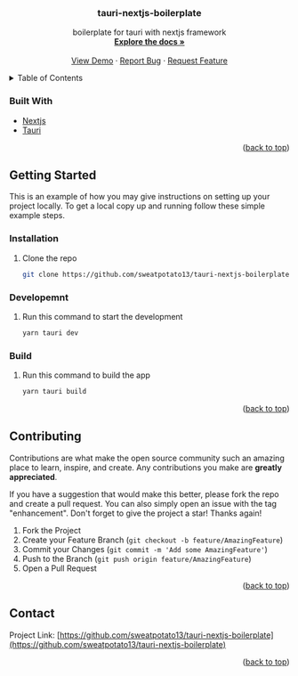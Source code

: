 <div id="top"></div>


<!-- PROJECT LOGO -->
<br />
<div align="center">
  <a href="https://github.com/sweatpotato13/tauri-nextjs-boilerplate">
    <!-- <img src="images/logo.png" alt="Logo" width="80" height="80"> -->
  </a>

<h3 align="center">tauri-nextjs-boilerplate</h3>

  <p align="center">
    boilerplate for tauri with nextjs framework
    <br />
    <a href="https://github.com/sweatpotato13/tauri-nextjs-boilerplate"><strong>Explore the docs »</strong></a>
    <br />
    <br />
    <a href="https://github.com/sweatpotato13/tauri-nextjs-boilerplate">View Demo</a>
    ·
    <a href="https://github.com/sweatpotato13/tauri-nextjs-boilerplate/issues">Report Bug</a>
    ·
    <a href="https://github.com/sweatpotato13/tauri-nextjs-boilerplate/issues">Request Feature</a>
  </p>
</div>



<!-- TABLE OF CONTENTS -->
<details>
  <summary>Table of Contents</summary>
  <ol>
    <li>
      <ul>
        <li><a href="#built-with">Built With</a></li>
      </ul>
    </li>
    <li>
      <a href="#getting-started">Getting Started</a>
      <ul>
        <li><a href="#prerequisites">Prerequisites</a></li>
        <li><a href="#installation">Installation</a></li>
      </ul>
    </li>
    <li><a href="#usage">Usage</a></li>
    <li><a href="#roadmap">Roadmap</a></li>
    <li><a href="#contributing">Contributing</a></li>
    <li><a href="#license">License</a></li>
    <li><a href="#contact">Contact</a></li>
    <li><a href="#acknowledgments">Acknowledgments</a></li>
  </ol>
</details>



### Built With

* [Nextjs](https://nextjs.org/)
* [Tauri](hthttps://tauri.app/ko/)

<p align="right">(<a href="#top">back to top</a>)</p>


<!-- GETTING STARTED -->
## Getting Started

This is an example of how you may give instructions on setting up your project locally.
To get a local copy up and running follow these simple example steps.

### Installation

1. Clone the repo
   ```sh
   git clone https://github.com/sweatpotato13/tauri-nextjs-boilerplate.git
   ```

### Developemnt

1. Run this command to start the development 
   ```sh
   yarn tauri dev
   ```

### Build

1. Run this command to build the app
   ```sh
   yarn tauri build
   ```

<p align="right">(<a href="#top">back to top</a>)</p>


<!-- CONTRIBUTING -->
## Contributing

Contributions are what make the open source community such an amazing place to learn, inspire, and create. Any contributions you make are **greatly appreciated**.

If you have a suggestion that would make this better, please fork the repo and create a pull request. You can also simply open an issue with the tag "enhancement".
Don't forget to give the project a star! Thanks again!

1. Fork the Project
2. Create your Feature Branch (`git checkout -b feature/AmazingFeature`)
3. Commit your Changes (`git commit -m 'Add some AmazingFeature'`)
4. Push to the Branch (`git push origin feature/AmazingFeature`)
5. Open a Pull Request

<p align="right">(<a href="#top">back to top</a>)</p>


<!-- CONTACT -->
## Contact

Project Link: [https://github.com/sweatpotato13/tauri-nextjs-boilerplate](https://github.com/sweatpotato13/tauri-nextjs-boilerplate)

<p align="right">(<a href="#top">back to top</a>)</p>